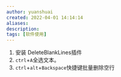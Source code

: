 ```yaml
---
author: yuanshuai
created: 2022-04-01 14:14:14
aliases: 
description:
tags: [软件使用]
---
```


1. 安装 DeleteBlankLines插件
2. `ctrl`+`A`全选文本。
3. `ctrl`+`alt`+`Backspace`快捷键批量删除空行



